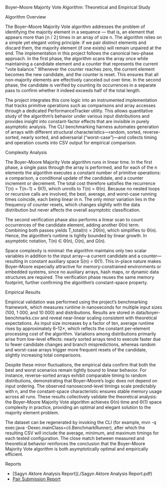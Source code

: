 Boyer–Moore Majority Vote Algorithm: Theoretical and Empirical Study

Algorithm Overview

The Boyer–Moore Majority Vote algorithm addresses the problem of identifying the majority element in a sequence — that is, an element that appears more than ⌊n / 2⌋ times in an array of size n. The algorithm relies on a simple yet elegant voting principle: if we pair distinct elements and discard them, the majority element (if one exists) will remain unpaired at the end. The implementation in this project follows the canonical two-phase approach. In the first phase, the algorithm scans the array once while maintaining a candidate element and a counter that represents the current "vote balance." Whenever the counter reaches zero, the current element becomes the new candidate, and the counter is reset. This ensures that all non-majority elements are effectively canceled out over time. In the second phase, the candidate is verified by counting its occurrences in a separate pass to confirm whether it indeed exceeds half of the total length.

The project integrates this core logic into an instrumented implementation that tracks primitive operations such as comparisons and array accesses through a dedicated PerformanceTracker utility. This allows quantitative study of the algorithm’s behavior under various input distributions and provides insight into constant-factor effects that are invisible in purely asymptotic analysis. The CLI benchmarking harness automates generation of arrays with different structural characteristics—random, sorted, reverse-sorted, nearly sorted, and adversarial (“worst-case”)—and collects timing and operation counts into CSV output for empirical comparison.

Complexity Analysis

The Boyer–Moore Majority Vote algorithm runs in linear time. In the first phase, a single pass through the array is performed, and for each of the n elements the algorithm executes a constant number of primitive operations: a comparison, a conditional update of the candidate, and a counter increment or decrement. The total cost therefore satisfies the recurrence T(n) = T(n−1) + Θ(1), which unrolls to T(n) = Θ(n). Because no nested loops or recursive calls are involved, the best, average, and worst-case running times coincide, each being linear in n. The only minor variation lies in the frequency of counter resets, which changes slightly with the data distribution but never affects the overall asymptotic classification.

The second verification phase also performs a linear scan to count occurrences of the candidate element, adding another Θ(n) term. Combining both passes yields T_total(n) = 2Θ(n), which simplifies to Θ(n). Hence, the algorithm’s runtime is tightly bounded by linear growth. In asymptotic notation, T(n) ∈ Θ(n), O(n), and Ω(n).

Space complexity is minimal: the algorithm maintains only two scalar variables in addition to the input array—a current candidate and a counter—resulting in constant auxiliary space S(n) = Θ(1). This in-place nature makes Boyer–Moore especially attractive for memory-constrained environments or embedded systems, since no auxiliary arrays, hash maps, or dynamic data structures are required. The verification phase reuses the same memory footprint, further confirming the algorithm’s constant-space property.

Empirical Results

Empirical validation was performed using the project’s benchmarking framework, which measures runtime in nanoseconds for multiple input sizes (100, 1 000, and 10 000) and distributions. Results are stored in data/boyer-benchmarks.csv and reveal near-linear scaling consistent with theoretical expectations. As input size increases by a factor of ten, average runtime rises by approximately 6–12×, which reflects the constant per-element processing cost of the algorithm. Variations among distributions primarily arise from low-level effects: nearly sorted arrays tend to execute faster due to fewer candidate changes and branch mispredictions, whereas random and worst-case arrays trigger more frequent resets of the candidate, slightly increasing total comparisons.

Despite these minor fluctuations, the empirical data confirm that both the best and worst scenarios remain tightly bound to linear behavior. For instance, reverse-sorted arrays exhibit comparable timing to random distributions, demonstrating that Boyer–Moore’s logic does not depend on input ordering. The observed nanosecond-level timings scale predictably with n, and the constant-space characteristic ensures stable memory usage across all runs. These results collectively validate the theoretical analysis: the Boyer–Moore Majority Vote algorithm achieves Θ(n) time and Θ(1) space complexity in practice, providing an optimal and elegant solution to the majority element problem.

The dataset can be regenerated by invoking the CLI (for example, mvn -q exec:java -Dexec.mainClass=cli.BenchmarkRunner), after which the resulting CSV will include the average, minimum, and maximum timings for each tested configuration. The close match between measured and theoretical behavior reinforces the conclusion that the Boyer–Moore Majority Vote algorithm is both asymptotically optimal and empirically efficient.

Reports
- [Sagyn Aktore Analysis Report](./Sagyn Aktore Analysis Report.pdf)
- [Pair Submission Report](./Pair_Submission_Report.pdf)

